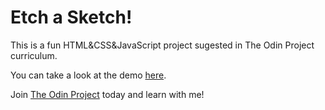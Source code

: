 # Etch a Sketch!
This is a fun HTML&CSS&JavaScript project sugested in The Odin Project curriculum.

You can take a look at the demo [here](https://github.com/mdsnz/etch-a-sketch).

Join [The Odin Project](https://www.theodinproject.com/) today and learn with me!

